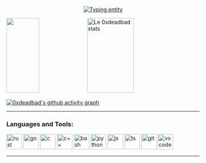 
<div>
    <p align="center">
        <a href="https://git.io/typing-svg"><img src="https://readme-typing-svg.demolab.com?font=VT323&size=22&duration=3500&pause=1000&color=00CF0C&background=000000&center=true&vCenter=true&width=435&lines=Welcome+to+my+GitHub+repository;Thanks+for+visiting;Feel+free+to+look+around+and+check+some+repos;I've+been+trying+to+make+this+more+interesting;It+took+a+long+time;Longer+than+you+think" alt="Typing entity" /></a>
    </p>
    <div>
        <img width="41%" height="195px" src="https://github-readme-stats-sigma-five.vercel.app/api/top-langs/?username=0xdeadbad&layout=compact&hide_border=true&title_color=00cf0c&text_color=00cf0c&bg_color=0D1117" />
        <img width="49%" height="195px" src="https://github-readme-stats-sigma-five.vercel.app/api?username=0xdeadbad&show_icons=true&count_private=true&hide_border=true&title_color=00cf0c&icon_color=00cf0c&text_color=00cf0c&bg_color=0D1117" alt="Le 0xdeadbad stats" />
    </div>
</div>

[![0xdeadbad's github activity graph](https://github-readme-activity-graph.vercel.app/graph?username=0xdeadbad&theme=github-compact)](https://github.com/ashutosh00710/github-readme-activity-graph)

---

<h3 align="left">Languages and Tools:</h3>
<p align="left">
    <a href="https://www.rust-lang.org/" target="_blank" rel="noreferrer"><img src="https://raw.githubusercontent.com/yurijserrano/Github-Profile-Readme-Logos/042e36c55d4d757621dedc4f03108213fbb57ec4/programming%20languages/rust.svg" alt="rust" width="40" height="40"/></a>
    <a href="https://go.dev/" target="_blank" rel="noreferrer"><img src="https://raw.githubusercontent.com/yurijserrano/Github-Profile-Readme-Logos/042e36c55d4d757621dedc4f03108213fbb57ec4/programming%20languages/go.svg" alt="go" width="40" height="40"/></a>
    <a href="#" target="_blank" rel="noreferrer"><img src="https://raw.githubusercontent.com/yurijserrano/Github-Profile-Readme-Logos/042e36c55d4d757621dedc4f03108213fbb57ec4/programming%20languages/c.svg" alt="c" width="40" height="40"/></a>
    <a href="#" target="_blank" rel="noreferrer"><img src="https://raw.githubusercontent.com/yurijserrano/Github-Profile-Readme-Logos/042e36c55d4d757621dedc4f03108213fbb57ec4/programming%20languages/c%2B%2B.svg" alt="c++" width="40" height="40"/></a>
    <a href="#" target="_blank" rel="noreferrer"><img src="https://raw.githubusercontent.com/yurijserrano/Github-Profile-Readme-Logos/042e36c55d4d757621dedc4f03108213fbb57ec4/programming%20languages/bash.svg" alt="bash" width="40" height="40"/></a>
    <a href="https://www.python.org/" target="_blank" rel="noreferrer"><img src="https://raw.githubusercontent.com/yurijserrano/Github-Profile-Readme-Logos/042e36c55d4d757621dedc4f03108213fbb57ec4/programming%20languages/python.svg" alt="python" width="40" height="40"/></a>
    <a href="#" target="_blank" rel="noreferrer"><img src="https://raw.githubusercontent.com/yurijserrano/Github-Profile-Readme-Logos/042e36c55d4d757621dedc4f03108213fbb57ec4/programming%20languages/javascript.svg" alt="js" width="40" height="40"/></a>
    <a href="#" target="_blank" rel="noreferrer"><img src="https://raw.githubusercontent.com/yurijserrano/Github-Profile-Readme-Logos/042e36c55d4d757621dedc4f03108213fbb57ec4/programming%20languages/typescript.svg" alt="ts" width="40" height="40"/></a>
    <a href="#" target="_blank" rel="noreferrer"><img src="https://raw.githubusercontent.com/yurijserrano/Github-Profile-Readme-Logos/042e36c55d4d757621dedc4f03108213fbb57ec4/others/git.svg" alt="git" width="40" height="40"/></a>
    <a href="#" target="_blank" rel="noreferrer"><img src="https://raw.githubusercontent.com/yurijserrano/Github-Profile-Readme-Logos/042e36c55d4d757621dedc4f03108213fbb57ec4/text%20editors/vscode.svg" alt="vscode" width="40" height="40"/></a>
</p>

---
